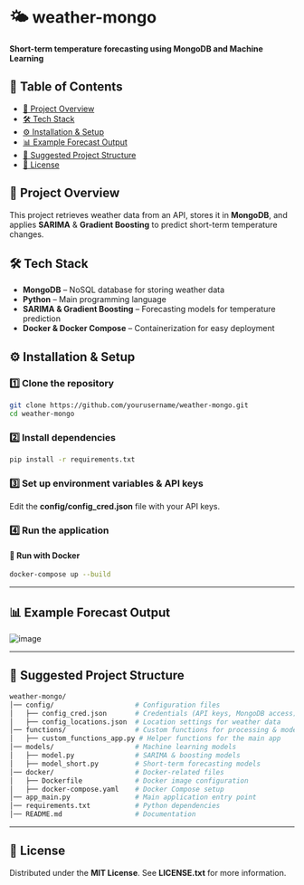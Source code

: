# 🌤️ weather-mongo  

**Short-term temperature forecasting using MongoDB and Machine Learning**  

## 📜 Table of Contents  
- [📌 Project Overview](#project-overview)  
- [🛠️ Tech Stack](#tech-stack)  
- [⚙️ Installation & Setup](#installation--setup)  
- [📊 Example Forecast Output](#example-forecast-output)  
- [📂 Suggested Project Structure](#suggested-project-structure)  
- [📄 License](#license)  

## 📌 Project Overview  
This project retrieves weather data from an API, stores it in **MongoDB**, and applies **SARIMA** & **Gradient Boosting** to predict short-term temperature changes.  

## 🛠️ Tech Stack  
- **MongoDB** – NoSQL database for storing weather data  
- **Python** – Main programming language  
- **SARIMA & Gradient Boosting** – Forecasting models for temperature prediction  
- **Docker & Docker Compose** – Containerization for easy deployment  

## ⚙️ Installation & Setup  

### 1️⃣ Clone the repository  
```sh
git clone https://github.com/yourusername/weather-mongo.git
cd weather-mongo
```

### 2️⃣ Install dependencies  
```sh
pip install -r requirements.txt
```
### 3️⃣ Set up environment variables & API keys  
Edit the **config/config_cred.json** file with your API keys.  

### 4️⃣ Run the application  


#### 🔹 Run with Docker  
```sh
docker-compose up --build
```

---

## 📊 Example Forecast Output  
![image](https://github.com/user-attachments/assets/2c728cab-b529-4401-a79d-5e9be1693f6c)  

---

## 📂 Suggested Project Structure  

```bash
weather-mongo/
│── config/                    # Configuration files
│   ├── config_cred.json       # Credentials (API keys, MongoDB access)
│   ├── config_locations.json  # Location settings for weather data
│── functions/                 # Custom functions for processing & modeling
│   ├── custom_functions_app.py # Helper functions for the main app
│── models/                    # Machine learning models
│   ├── model.py               # SARIMA & boosting models
│   ├── model_short.py         # Short-term forecasting models
│── docker/                    # Docker-related files
│   ├── Dockerfile             # Docker image configuration
│   ├── docker-compose.yaml    # Docker Compose setup
│── app_main.py                # Main application entry point
│── requirements.txt           # Python dependencies
│── README.md                  # Documentation
```

---

## 📄 License  
Distributed under the **MIT License**. See **LICENSE.txt** for more information.  
```
